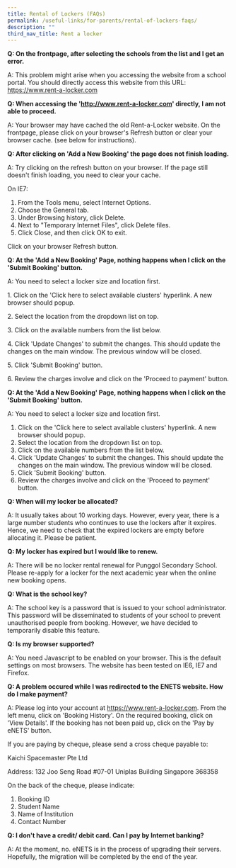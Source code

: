 ```yaml
---
title: Rental of Lockers (FAQs)
permalink: /useful-links/for-parents/rental-of-lockers-faqs/
description: ""
third_nav_title: Rent a locker
---
```

**Q: On the frontpage, after selecting the schools from the list and I get an error.**

A: This problem might arise when you accessing the website from a school portal. You should directly access this website from this URL: https://www.rent-a-locker.com

**Q: When accessing the 'http://www.rent-a-locker.com' directly, I am not able to proceed.**

A: Your browser may have cached the old Rent-a-Locker website. On the frontpage, please click on your browser's Refresh button or clear your browser cache. (see below for instructions).

**Q: After clicking on 'Add a New Booking' the page does not finish loading.**

A: Try clicking on the refresh button on your browser. If the page still doesn't finish loading, you need to clear your cache.

On IE7:
1. From the Tools menu, select Internet Options.
2. Choose the General tab.
3. Under Browsing history, click Delete.
4. Next to "Temporary Internet Files", click Delete files.
5. Click Close, and then click OK to exit.

Click on your browser Refresh button.

**Q: At the 'Add a New Booking' Page, nothing happens when I click on the 'Submit Booking' button.**

A: You need to select a locker size and location first.

1\. Click on the 'Click here to select available clusters' hyperlink. A new browser should popup.

2\. Select the location from the dropdown list on top.

3\. Click on the available numbers from the list below.

4\. Click 'Update Changes' to submit the changes. This should update the changes on the main window. The previous window will be closed.

5\. Click 'Submit Booking' button.

6\. Review the charges involve and click on the 'Proceed to payment' button.

**Q: At the 'Add a New Booking' Page, nothing happens when I click on the 'Submit Booking' button.**

A: You need to select a locker size and location first.
1. Click on the 'Click here to select available clusters' hyperlink. 
A new browser should popup.
2. Select the location from the dropdown list on top.
3. Click on the available numbers from the list below.
4. Click 'Update Changes' to submit the changes. This should update the changes on the main window. The previous window will be closed.
5. Click 'Submit Booking' button.
6. Review the charges involve and click on the 'Proceed to payment' button.

**Q: When will my locker be allocated?**

A: It usually takes about 10 working days. However, every year, there is a large number students who continues to use the lockers after it expires. Hence, we need to check that the expired lockers are empty before allocating it. Please be patient.

**Q: My locker has expired but I would like to renew.**

A: There will be no locker rental renewal for Punggol Secondary School.  Please re-apply for a locker for the next academic year when the online new booking opens.

**Q: What is the school key?**

A: The school key is a password that is issued to your school administrator. This password will be disseminated to students of your school to prevent unauthorised people from booking. However, we have decided to temporarily disable this feature.

**Q: Is my browser supported?**

A: You need Javascript to be enabled on your browser. This is the default settings on most browsers. The website has been tested on IE6, IE7 and Firefox.

**Q: A problem occured while I was redirected to the ENETS website. How do I make payment?**

A: Please log into your account at https://www.rent-a-locker.com. From the left menu, click on 'Booking History'. On the required booking, click on 'View Details'. If the booking has not been paid up, click on the 'Pay by eNETS' button.

If you are paying by cheque, please send a cross cheque payable to:

Kaichi Spacemaster Pte Ltd

Address:
132 Joo Seng Road
#07-01 Uniplas Building Singapore 368358

On the back of the cheque, please indicate:

1. Booking ID 
2. Student Name 
3. Name of Institution 
4. Contact Number

**Q: I don't have a credit/ debit card. Can I pay by Internet banking?**

A: At the moment, no. eNETS is in the process of upgrading their servers. Hopefully, the migration will be completed by the end of the year.